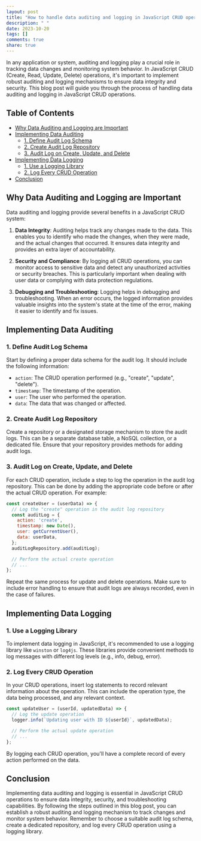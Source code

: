 ```yaml
---
layout: post
title: "How to handle data auditing and logging in JavaScript CRUD operations."
description: " "
date: 2023-10-20
tags: []
comments: true
share: true
---
```


In any application or system, auditing and logging play a crucial role in tracking data changes and monitoring system behavior. In JavaScript CRUD (Create, Read, Update, Delete) operations, it's important to implement robust auditing and logging mechanisms to ensure data integrity and security. This blog post will guide you through the process of handling data auditing and logging in JavaScript CRUD operations.

## Table of Contents
- [Why Data Auditing and Logging are Important](#why-data-auditing-and-logging-are-important)
- [Implementing Data Auditing](#implementing-data-auditing)
  - [1. Define Audit Log Schema](#1-define-audit-log-schema)
  - [2. Create Audit Log Repository](#2-create-audit-log-repository)
  - [3. Audit Log on Create, Update, and Delete](#3-audit-log-on-create-update-and-delete)
- [Implementing Data Logging](#implementing-data-logging)
  - [1. Use a Logging Library](#1-use-a-logging-library)
  - [2. Log Every CRUD Operation](#2-log-every-crud-operation)
- [Conclusion](#conclusion)

## Why Data Auditing and Logging are Important

Data auditing and logging provide several benefits in a JavaScript CRUD system:

1. **Data Integrity**: Auditing helps track any changes made to the data. This enables you to identify who made the changes, when they were made, and the actual changes that occurred. It ensures data integrity and provides an extra layer of accountability.

2. **Security and Compliance**: By logging all CRUD operations, you can monitor access to sensitive data and detect any unauthorized activities or security breaches. This is particularly important when dealing with user data or complying with data protection regulations.

3. **Debugging and Troubleshooting**: Logging helps in debugging and troubleshooting. When an error occurs, the logged information provides valuable insights into the system's state at the time of the error, making it easier to identify and fix issues.

## Implementing Data Auditing

### 1. Define Audit Log Schema

Start by defining a proper data schema for the audit log. It should include the following information:

- `action`: The CRUD operation performed (e.g., "create", "update", "delete").
- `timestamp`: The timestamp of the operation.
- `user`: The user who performed the operation.
- `data`: The data that was changed or affected.

### 2. Create Audit Log Repository

Create a repository or a designated storage mechanism to store the audit logs. This can be a separate database table, a NoSQL collection, or a dedicated file. Ensure that your repository provides methods for adding audit logs.

### 3. Audit Log on Create, Update, and Delete

For each CRUD operation, include a step to log the operation in the audit log repository. This can be done by adding the appropriate code before or after the actual CRUD operation. For example:

```javascript
const createUser = (userData) => {
  // Log the "create" operation in the audit log repository
  const auditLog = {
    action: 'create',
    timestamp: new Date(),
    user: getCurrentUser(),
    data: userData,
  };
  auditLogRepository.add(auditLog);

  // Perform the actual create operation
  // ...
};
```

Repeat the same process for update and delete operations. Make sure to include error handling to ensure that audit logs are always recorded, even in the case of failures.

## Implementing Data Logging

### 1. Use a Logging Library

To implement data logging in JavaScript, it's recommended to use a logging library like `winston` or `log4js`. These libraries provide convenient methods to log messages with different log levels (e.g., info, debug, error).

### 2. Log Every CRUD Operation

In your CRUD operations, insert log statements to record relevant information about the operation. This can include the operation type, the data being processed, and any relevant context.

```javascript
const updateUser = (userId, updatedData) => {
  // Log the update operation
  logger.info(`Updating user with ID ${userId}`, updatedData);

  // Perform the actual update operation
  // ...
};
```

By logging each CRUD operation, you'll have a complete record of every action performed on the data.

## Conclusion

Implementing data auditing and logging is essential in JavaScript CRUD operations to ensure data integrity, security, and troubleshooting capabilities. By following the steps outlined in this blog post, you can establish a robust auditing and logging mechanism to track changes and monitor system behavior. Remember to choose a suitable audit log schema, create a dedicated repository, and log every CRUD operation using a logging library.